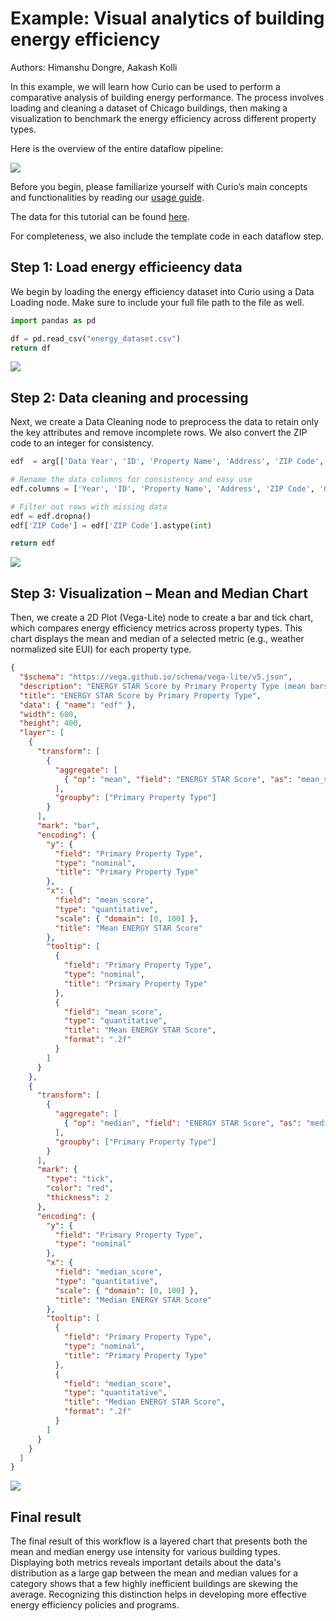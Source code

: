 # Example: Visual analytics of building energy efficiency

Authors: Himanshu Dongre, Aakash Kolli

In this example, we will learn how Curio can be used to perform a comparative analysis of building energy performance. The process involves loading and cleaning a dataset of Chicago buildings, then making a visualization to benchmark the energy efficiency across different property types.

Here is the overview of the entire dataflow pipeline:

![](images/9-1.png)

Before you begin, please familiarize yourself with Curio’s main concepts and functionalities by reading our [usage guide](https://github.com/urban-toolkit/curio/blob/main/docs/USAGE.md).

The data for this tutorial can be found [here](data/energy_dataset.csv).

For completeness, we also include the template code in each dataflow step.

## Step 1: Load energy efficieency data

We begin by loading the energy efficiency dataset into Curio using a Data Loading node.
Make sure to include your full file path to the file as well.

```python
import pandas as pd

df = pd.read_csv("energy_dataset.csv")
return df
```

![](../images/9-2.png)

## Step 2: Data cleaning and processing

Next, we create a Data Cleaning node to preprocess the data to retain only the key attributes and remove incomplete rows. We also convert the ZIP code to an integer for consistency.

```python
edf  = arg[['Data Year', 'ID', 'Property Name', 'Address', 'ZIP Code', 'Chicago Energy Rating', 'Community Area', 'Primary Property Type', 'Gross Floor Area - Buildings (sq ft)', 'Year Built', '# of Buildings', 'ENERGY STAR Score', 'Site EUI (kBtu/sq ft)', 'Source EUI (kBtu/sq ft)', 'Weather Normalized Site EUI (kBtu/sq ft)', 'Weather Normalized Source EUI (kBtu/sq ft)', 'Total GHG Emissions (Metric Tons CO2e)', 'GHG Intensity (kg CO2e/sq ft)', 'Latitude', 'Longitude', 'Location']]

# Rename the data columns for consistency and easy use
edf.columns = ['Year', 'ID', 'Property Name', 'Address', 'ZIP Code', 'Chicago Energy Rating', 'Community Area', 'Primary Property Type', 'Gross Floor Area', 'Year Built', '# of Buildings', 'ENERGY STAR Score', 'Site EUI', 'Source EUI', 'Weather Normalized Site EUI', 'Weather Normalized Source EUI', 'Total GHG Emissions', 'GHG Intensity', 'Latitude', 'Longitude', 'Location']

# Filter out rows with missing data
edf = edf.dropna()
edf['ZIP Code'] = edf['ZIP Code'].astype(int)

return edf
```

![](images/9-3.png)

## Step 3: Visualization – Mean and Median Chart

Then, we create a 2D Plot (Vega-Lite) node to create a bar and tick chart, which compares energy efficiency metrics across property types. This chart displays the mean and median of a selected metric (e.g., weather normalized site EUI) for each property type.

```json
{
  "$schema": "https://vega.github.io/schema/vega-lite/v5.json",
  "description": "ENERGY STAR Score by Primary Property Type (mean bars with median ticks)",
  "title": "ENERGY STAR Score by Primary Property Type",
  "data": { "name": "edf" },
  "width": 600,
  "height": 400,
  "layer": [
    {
      "transform": [
        {
          "aggregate": [
            { "op": "mean", "field": "ENERGY STAR Score", "as": "mean_score" }
          ],
          "groupby": ["Primary Property Type"]
        }
      ],
      "mark": "bar",
      "encoding": {
        "y": {
          "field": "Primary Property Type",
          "type": "nominal",
          "title": "Primary Property Type"
        },
        "x": {
          "field": "mean_score",
          "type": "quantitative",
          "scale": { "domain": [0, 100] },
          "title": "Mean ENERGY STAR Score"
        },
        "tooltip": [
          {
            "field": "Primary Property Type",
            "type": "nominal",
            "title": "Primary Property Type"
          },
          {
            "field": "mean_score",
            "type": "quantitative",
            "title": "Mean ENERGY STAR Score",
            "format": ".2f"
          }
        ]
      }
    },
    {
      "transform": [
        {
          "aggregate": [
            { "op": "median", "field": "ENERGY STAR Score", "as": "median_score" }
          ],
          "groupby": ["Primary Property Type"]
        }
      ],
      "mark": {
        "type": "tick",
        "color": "red",
        "thickness": 2
      },
      "encoding": {
        "y": {
          "field": "Primary Property Type",
          "type": "nominal"
        },
        "x": {
          "field": "median_score",
          "type": "quantitative",
          "scale": { "domain": [0, 100] },
          "title": "Median ENERGY STAR Score"
        },
        "tooltip": [
          {
            "field": "Primary Property Type",
            "type": "nominal",
            "title": "Primary Property Type"
          },
          {
            "field": "median_score",
            "type": "quantitative",
            "title": "Median ENERGY STAR Score",
            "format": ".2f"
          }
        ]
      }
    }
  ]
}
```

![](images/9-4.png)

## Final result

The final result of this workflow is a layered chart that presents both the mean and median energy use intensity for various building types. Displaying both metrics reveals important details about the data's distribution as a large gap between the mean and median values for a category shows that a few highly inefficient buildings are skewing the average. Recognizing this distinction helps in developing more effective energy efficiency policies and programs.
